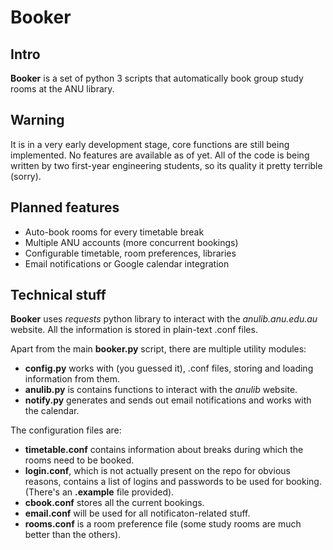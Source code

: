 # Booker
## Intro
__Booker__ is a set of python 3 scripts that automatically book group study rooms at the ANU library.
## Warning
It is in a very early development stage, core functions are still being implemented. No features are available as of yet.
All of the code is being written by two first-year engineering students, so its quality it pretty terrible (sorry).
## Planned features
+ Auto-book rooms for every timetable break
+ Multiple ANU accounts (more concurrent bookings)
+ Configurable timetable, room preferences, libraries
+ Email notifications or Google calendar integration
## Technical stuff
__Booker__ uses _requests_ python library to interact with the _anulib.anu.edu.au_ website. All the information is stored in plain-text .conf files.

Apart from the main __booker.py__ script, there are multiple utility modules:
+ __config.py__ works with (you guessed it), .conf files, storing and loading information from them.
+ __anulib.py__ is contains functions to interact with the _anulib_ website.
+ __notify.py__ generates and sends out email notifications and works with the calendar.

The configuration files are:
+ __timetable.conf__ contains information about breaks during which the rooms need to be booked.
+ __login.conf__, which is not actually present on the repo for obvious reasons, contains a list of logins and passwords to be used for booking. (There's an __.example__ file provided).
+ __cbook.conf__ stores all the current bookings.
+ __email.conf__ will be used for all notificaton-related stuff.
+ __rooms.conf__ is a room preference file (some study rooms are much better than the others).

